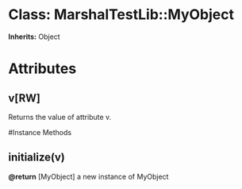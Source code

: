 # Class: MarshalTestLib::MyObject
**Inherits:** Object
    



# Attributes
## v[RW] [](#attribute-i-v)
Returns the value of attribute v.


#Instance Methods
## initialize(v) [](#method-i-initialize)

**@return** [MyObject] a new instance of MyObject

